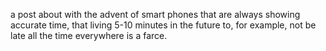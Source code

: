 a post about with the advent of smart phones that are always showing accurate time, that living 5-10 minutes in the future to, for example, not be late all the time everywhere is a farce.
